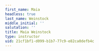 ```yaml
---
first_name: Maia
headless: true
last_name: Weinstock
middle_initial: ''
salutation: ''
title: Maia Weinstock
type: instructor
uid: 21cf1bf1-d099-b1b7-77c9-e82ca0defb4c
---
```

